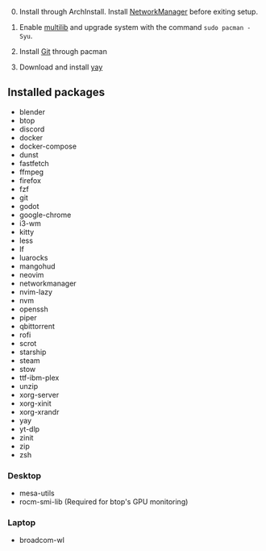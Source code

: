0. Install through ArchInstall. Install [NetworkManager](https://archlinux.org/packages/extra/x86_64/networkmanager/) before exiting setup.

1. Enable [multilib](https://wiki.archlinux.org/title/Official_repositories#Enabling_multilib) and upgrade system with the command `sudo pacman -Syu`.

2. Install [Git](https://archlinux.org/packages/extra/x86_64/git/) through pacman

3. Download and install [yay](https://github.com/Jguer/yay)

## Installed packages

- blender
- btop
- discord
- docker
- docker-compose
- dunst
- fastfetch
- ffmpeg
- firefox
- fzf
- git
- godot
- google-chrome
- i3-wm
- kitty
- less
- lf
- luarocks
- mangohud
- neovim
- networkmanager
- nvim-lazy
- nvm
- openssh
- piper
- qbittorrent
- rofi
- scrot
- starship
- steam
- stow
- ttf-ibm-plex
- unzip
- xorg-server
- xorg-xinit
- xorg-xrandr
- yay
- yt-dlp
- zinit
- zip
- zsh

### Desktop
- mesa-utils
- rocm-smi-lib (Required for btop's GPU monitoring)

### Laptop
- broadcom-wl
